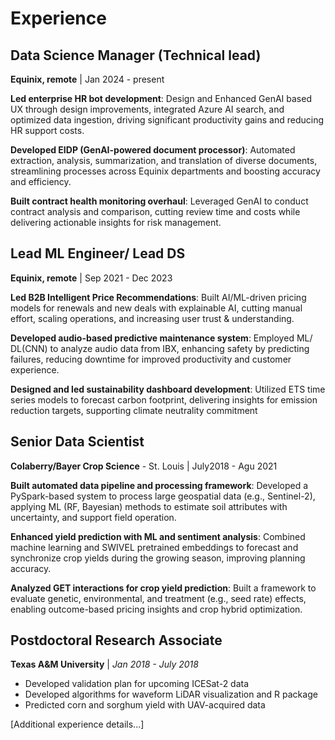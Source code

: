 # Experience

## Data Science Manager (Technical lead)
**Equinix, remote** |  Jan 2024 - present

**Led enterprise HR bot development**: Design and Enhanced GenAI based UX
through design improvements, integrated Azure AI search, and optimized data
ingestion, driving significant productivity gains and reducing HR support costs.

**Developed EIDP (GenAI-powered document processor)**: Automated extraction,
analysis, summarization, and translation of diverse documents, streamlining
processes across Equinix departments and boosting accuracy and efficiency.

**Built contract health monitoring overhaul**: Leveraged GenAI to conduct contract
analysis and comparison, cutting review time and costs while delivering
actionable insights for risk management.

## Lead ML Engineer/ Lead DS
**Equinix, remote** | Sep 2021 - Dec 2023

**Led B2B Intelligent Price Recommendations**: Built AI/ML-driven pricing models
for renewals and new deals with explainable AI, cutting manual effort, scaling
operations, and increasing user trust & understanding.

**Developed audio-based predictive maintenance system**: Employed ML/ DL(CNN)
to analyze audio data from IBX, enhancing safety by predicting failures, reducing
downtime for improved productivity and customer experience.

**Designed and led sustainability dashboard development**: Utilized ETS time
series models to forecast carbon footprint, delivering insights for emission
reduction targets, supporting climate neutrality commitment

## Senior Data Scientist
**Colaberry/Bayer Crop Science** - St. Louis | July2018 - Agu 2021

**Built automated data pipeline and processing framework**: Developed a
PySpark-based system to process large geospatial data (e.g., Sentinel-2), applying
ML (RF, Bayesian) methods to estimate soil attributes with uncertainty, and
support field operation.

**Enhanced yield prediction with ML and sentiment analysis**: Combined machine
learning and SWIVEL pretrained embeddings to forecast and synchronize crop
yields during the growing season, improving planning accuracy.

**Analyzed GET interactions for crop yield prediction**: Built a framework to
evaluate genetic, environmental, and treatment (e.g., seed rate) effects, enabling
outcome-based pricing insights and crop hybrid optimization.


## Postdoctoral Research Associate
**Texas A&M University** | *Jan 2018 - July 2018*

- Developed validation plan for upcoming ICESat-2 data
- Developed algorithms for waveform LiDAR visualization and R package
- Predicted corn and sorghum yield with UAV-acquired data

[Additional experience details...]